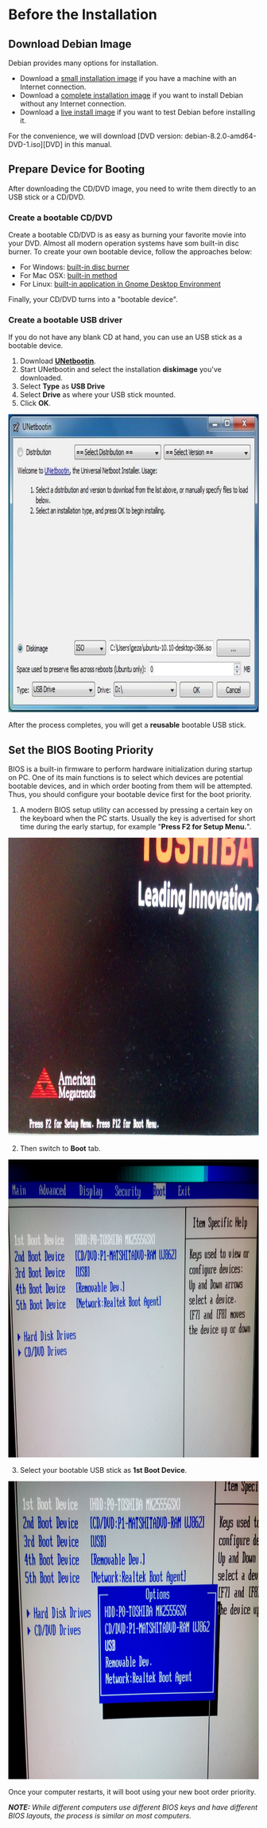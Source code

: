 # Before the Installation
## Download Debian Image

Debian provides many options for installation.

- Download a [small installation image][small] if you have a machine with an Internet connection. 
- Download a [complete installation image][complete] if you want to install Debian without any Internet connection.
- Download a [live install image][live] if you want to test Debian before installing it.

For the convenience, we will download [DVD version: debian-8.2.0-amd64-DVD-1.iso][DVD] in this manual.

[small]: https://www.debian.org/distrib/netinst
[complete]: https://www.debian.org/CD/
[live]: https://www.debian.org/CD/live/
[CD01]: http://cdimage.debian.org/debian-cd/8.2.0/amd64/iso-dvd/debian-8.2.0-amd64-DVD-1.iso

## Prepare Device for Booting

After downloading the CD/DVD image, you need to write them directly to an USB stick or a CD/DVD.

### Create a bootable CD/DVD
Create a bootable CD/DVD is as easy as burning your favorite movie into your DVD. Almost all modern operation systems have som built-in disc burner. To create your own bootable device, follow the approaches below:

- For Windows: [built-in disc burner][windows-burn]
- For Mac OSX: [built-in method][osx-burn]
- For Linux: [built-in application in Gnome Desktop Environment][brasero-burn]

[windows-burn]: http://windows.microsoft.com/en-US/windows7/Burn-a-CD-or-DVD-from-an-ISO-file
[osx-burn]: https://support.apple.com/kb/PH19009?locale=en_US
[brasero-burn]: http://askubuntu.com/questions/136165/how-to-create-iso-images


Finally, your CD/DVD turns into a "bootable device".

### Create a bootable USB driver
If you do not have any blank CD at hand, you can use an USB stick as a bootable device.

1. Download [**UNetbootin**](https://unetbootin.github.io/).
2. Start UNetbootin and select the installation **diskimage** you've downloaded.
3. Select **Type** as **USB Drive**
4. Select **Drive** as where your USB stick mounted.
5. Click **OK**.

<img src="../img/unetbootin.jpg" height="600px">

After the process completes, you will get a **reusable** bootable USB stick.

## Set the BIOS Booting Priority 
BIOS is a built-in firmware to perform hardware initialization during startup on PC. One of its main functions is to select which devices are potential bootable devices, and in which order booting from them will be attempted. Thus, you should configure your bootable device first for the boot priority. 

1. A modern BIOS setup utility can accessed by pressing a certain key on the keyboard when the PC starts. Usually the key is advertised for short time during the early startup, for example "**Press F2 for Setup Menu.**".

<img src="../img/bios-1.jpg" height="600px">

2. Then switch to **Boot** tab.

<img src="../img/bios-2.jpg" height="600px">

3. Select your bootable USB stick as **1st Boot Device**.

<img src="../img/bios-3.jpg" height="600px">

Once your computer restarts, it will boot using your new boot order priority.  

_**NOTE:** While different computers use different BIOS keys and have different BIOS layouts, the process is similar on most computers._

